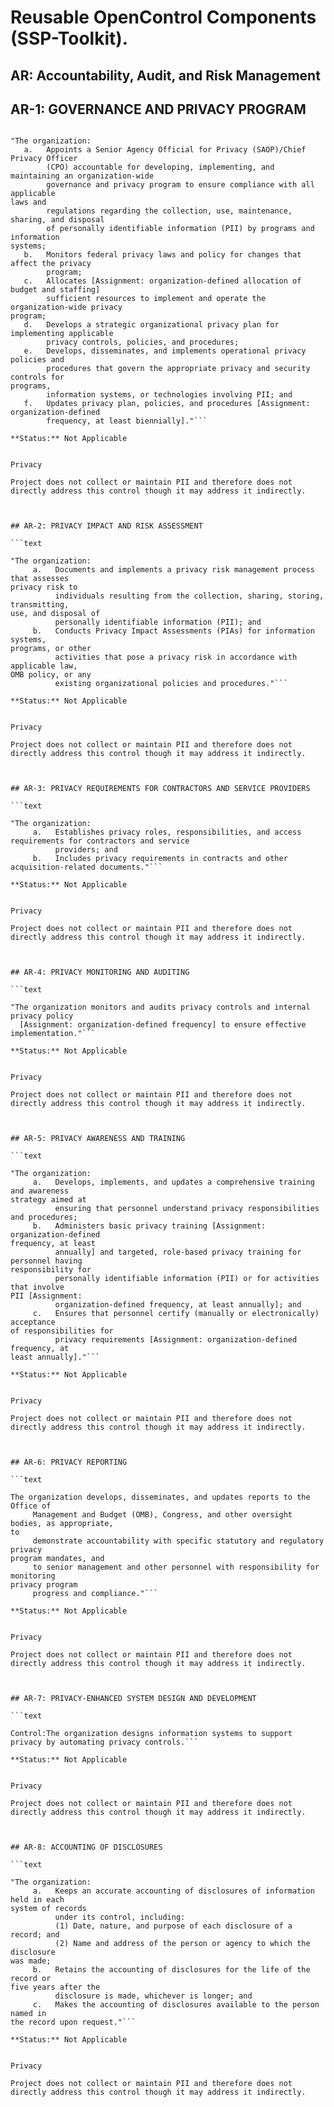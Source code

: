 # Reusable OpenControl Components (SSP-Toolkit).
## AR: Accountability, Audit, and Risk Management
## AR-1: GOVERNANCE AND PRIVACY PROGRAM
```text
"The organization:
   a.   Appoints a Senior Agency Official for Privacy (SAOP)/Chief Privacy Officer
        (CPO) accountable for developing, implementing, and maintaining an organization-wide
        governance and privacy program to ensure compliance with all applicable
laws and
        regulations regarding the collection, use, maintenance, sharing, and disposal
        of personally identifiable information (PII) by programs and information
systems;
   b.   Monitors federal privacy laws and policy for changes that affect the privacy
        program;
   c.   Allocates [Assignment: organization-defined allocation of budget and staffing]
        sufficient resources to implement and operate the organization-wide privacy
program;
   d.   Develops a strategic organizational privacy plan for implementing applicable
        privacy controls, policies, and procedures;
   e.   Develops, disseminates, and implements operational privacy policies and
        procedures that govern the appropriate privacy and security controls for
programs,
        information systems, or technologies involving PII; and
   f.   Updates privacy plan, policies, and procedures [Assignment: organization-defined
        frequency, at least biennially]."```
**Status:** Not Applicable

Privacy
Project does not collect or maintain PII and therefore does not directly address this control though it may address it indirectly.


## AR-2: PRIVACY IMPACT AND RISK ASSESSMENT
```text
"The organization:
     a.   Documents and implements a privacy risk management process that assesses
privacy risk to
          individuals resulting from the collection, sharing, storing, transmitting,
use, and disposal of
          personally identifiable information (PII); and
     b.   Conducts Privacy Impact Assessments (PIAs) for information systems,
programs, or other
          activities that pose a privacy risk in accordance with applicable law,
OMB policy, or any
          existing organizational policies and procedures."```
**Status:** Not Applicable

Privacy
Project does not collect or maintain PII and therefore does not directly address this control though it may address it indirectly.


## AR-3: PRIVACY REQUIREMENTS FOR CONTRACTORS AND SERVICE PROVIDERS
```text
"The organization:
     a.   Establishes privacy roles, responsibilities, and access requirements for contractors and service
          providers; and
     b.   Includes privacy requirements in contracts and other acquisition-related documents."```
**Status:** Not Applicable

Privacy
Project does not collect or maintain PII and therefore does not directly address this control though it may address it indirectly.


## AR-4: PRIVACY MONITORING AND AUDITING
```text
"The organization monitors and audits privacy controls and internal privacy policy
  [Assignment: organization-defined frequency] to ensure effective implementation."```
**Status:** Not Applicable

Privacy
Project does not collect or maintain PII and therefore does not directly address this control though it may address it indirectly.


## AR-5: PRIVACY AWARENESS AND TRAINING
```text
"The organization:
     a.   Develops, implements, and updates a comprehensive training and awareness
strategy aimed at
          ensuring that personnel understand privacy responsibilities and procedures;
     b.   Administers basic privacy training [Assignment: organization-defined
frequency, at least
          annually] and targeted, role-based privacy training for personnel having
responsibility for
          personally identifiable information (PII) or for activities that involve
PII [Assignment:
          organization-defined frequency, at least annually]; and
     c.   Ensures that personnel certify (manually or electronically) acceptance
of responsibilities for
          privacy requirements [Assignment: organization-defined frequency, at
least annually]."```
**Status:** Not Applicable

Privacy
Project does not collect or maintain PII and therefore does not directly address this control though it may address it indirectly.


## AR-6: PRIVACY REPORTING
```text
The organization develops, disseminates, and updates reports to the Office of
     Management and Budget (OMB), Congress, and other oversight bodies, as appropriate,
to
     demonstrate accountability with specific statutory and regulatory privacy
program mandates, and
     to senior management and other personnel with responsibility for monitoring
privacy program
     progress and compliance."```
**Status:** Not Applicable

Privacy
Project does not collect or maintain PII and therefore does not directly address this control though it may address it indirectly.


## AR-7: PRIVACY-ENHANCED SYSTEM DESIGN AND DEVELOPMENT
```text
Control:The organization designs information systems to support privacy by automating privacy controls.```
**Status:** Not Applicable

Privacy
Project does not collect or maintain PII and therefore does not directly address this control though it may address it indirectly.


## AR-8: ACCOUNTING OF DISCLOSURES
```text
"The organization:
     a.   Keeps an accurate accounting of disclosures of information held in each
system of records
          under its control, including:
          (1) Date, nature, and purpose of each disclosure of a record; and
          (2) Name and address of the person or agency to which the disclosure
was made;
     b.   Retains the accounting of disclosures for the life of the record or
five years after the
          disclosure is made, whichever is longer; and
     c.   Makes the accounting of disclosures available to the person named in
the record upon request."```
**Status:** Not Applicable

Privacy
Project does not collect or maintain PII and therefore does not directly address this control though it may address it indirectly.
